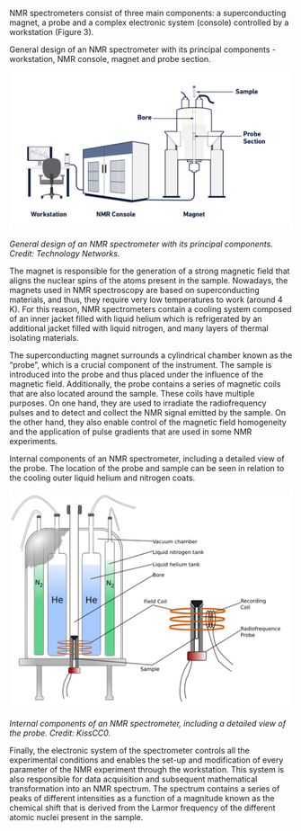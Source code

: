 NMR spectrometers consist of three main components: a superconducting magnet, a probe and a complex electronic system 
(console) controlled by a workstation (Figure 3).

General design of an NMR spectrometer with its principal components - workstation, NMR console, magnet and probe section.

![general components](images/general_components.jpg)

_General design of an NMR spectrometer with its principal components. Credit: Technology Networks._


The magnet is responsible for the generation of a strong magnetic field that aligns the nuclear spins of the atoms 
present in the sample. Nowadays, the magnets used in NMR spectroscopy are based on superconducting materials, and thus, 
they require very low temperatures to work (around 4 K). For this reason, NMR spectrometers contain a cooling system 
composed of an inner jacket filled with liquid helium which is refrigerated by an additional jacket filled with liquid 
nitrogen, and many layers of thermal isolating materials.


The superconducting magnet surrounds a cylindrical chamber known as the “probe”, which is a crucial component of the 
instrument. The sample is introduced into the probe and thus placed under the influence of the magnetic field. 
Additionally, the probe contains a series of magnetic coils that are also located around the sample. These 
coils have multiple purposes. On one hand, they are used to irradiate the radiofrequency pulses and to detect and 
collect the NMR signal emitted by the sample. On the other hand, they also enable control of the magnetic field 
homogeneity and the application of pulse gradients that are used in some NMR experiments.

Internal components of an NMR spectrometer, including a detailed view of the probe. The location of the probe and 
sample can be seen in relation to the cooling outer liquid helium and nitrogen coats.

![NMR spectrometer components](images/NMR_spectrometer_components.jpg)

_Internal components of an NMR spectrometer, including a detailed view of the probe. Credit: KissCC0._

Finally, the electronic system of the spectrometer controls all the experimental conditions and enables the set-up and 
modification of every parameter of the NMR experiment through the workstation. This system is also responsible for 
data acquisition and subsequent mathematical transformation into an NMR spectrum. The spectrum contains a series of 
peaks of different intensities as a function of a magnitude known as the chemical shift that is derived from the 
Larmor frequency of the different atomic nuclei present in the sample.